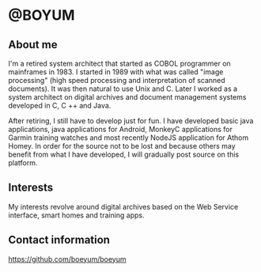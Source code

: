 # @BOYUM
## About me
I'm a retired system architect that started as COBOL programmer on mainframes in 1983. I started in 1989 with what was called "image processing" (high speed processing and interpretation of scanned documents). It was then natural to use Unix and C. Later I worked as a system architect on digital archives and document management systems developed in C, C ++ and Java.

After retiring, I still have to develop just for fun. I have developed basic java applications, java applications for Android, MonkeyC applications for Garmin training watches and most recently NodeJS application for Athom Homey. In order for the source not to be lost and because others may benefit from what I have developed, I will gradually post source on this platform.

## Interests
My interests revolve around digital archives based on the Web Service interface, smart homes and training apps.

## Contact information
https://github.com/boeyum/boeyum
